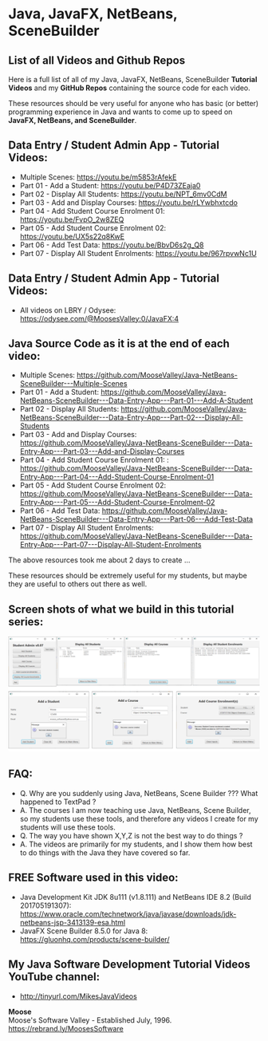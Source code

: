 # Java, JavaFX, NetBeans, SceneBuilder
## List of all Videos and Github Repos

Here is a full list of all of my Java, JavaFX, NetBeans, SceneBuilder
**Tutorial Videos** and my
**GitHub Repos** containing the source code for each video.

These resources
should be very useful for anyone who has basic (or better)
programming experience in Java and wants to come up to speed on
**JavaFX, NetBeans, and SceneBuilder**.

## Data Entry / Student Admin App - Tutorial Videos:
* Multiple Scenes: https://youtu.be/m5853rAfekE
* Part 01 - Add a Student: https://youtu.be/P4D73ZEaja0
* Part 02 - Display All Students: https://youtu.be/NPT_6mv0CdM
* Part 03 - Add and Display Courses: https://youtu.be/rLYwbhxtcdo
* Part 04 - Add Student Course Enrolment 01: https://youtu.be/FvpO_2w8ZEQ
* Part 05 - Add Student Course Enrolment 02: https://youtu.be/UX5s22q8KwE
* Part 06 - Add Test Data: https://youtu.be/BbvD6s2g_Q8
* Part 07 - Display All Student Enrolments: https://youtu.be/967rpvwNc1U

## Data Entry / Student Admin App - Tutorial Videos:
* All videos on LBRY / Odysee: https://odysee.com/@MoosesValley:0/JavaFX:4

## Java Source Code as it is at the end of each video:
* Multiple Scenes: https://github.com/MooseValley/Java-NetBeans-SceneBuilder---Multiple-Scenes
* Part 01 - Add a Student: https://github.com/MooseValley/Java-NetBeans-SceneBuilder---Data-Entry-App---Part-01---Add-A-Student
* Part 02 - Display All Students: https://github.com/MooseValley/Java-NetBeans-SceneBuilder---Data-Entry-App---Part-02---Display-All-Students
* Part 03 - Add and Display Courses: https://github.com/MooseValley/Java-NetBeans-SceneBuilder---Data-Entry-App---Part-03---Add-and-Display-Courses
* Part 04 - Add Student Course Enrolment 01: : https://github.com/MooseValley/Java-NetBeans-SceneBuilder---Data-Entry-App---Part-04---Add-Student-Course-Enrolment-01
* Part 05 - Add Student Course Enrolment 02: https://github.com/MooseValley/Java-NetBeans-SceneBuilder---Data-Entry-App---Part-05---Add-Student-Course-Enrolment-02
* Part 06 - Add Test Data: https://github.com/MooseValley/Java-NetBeans-SceneBuilder---Data-Entry-App---Part-06---Add-Test-Data
* Part 07 - Display All Student Enrolments: https://github.com/MooseValley/Java-NetBeans-SceneBuilder---Data-Entry-App---Part-07---Display-All-Student-Enrolments

The above resources took me about 2 days to create ...

These resources should be extremely useful for my students, but
maybe they are useful to others out there as well.

## Screen shots of what we build in this tutorial series:
![Student Admin App](ScreenShots/StudentAdminApp.png?raw=true "Student Admin App")

## FAQ:
* Q. Why are you suddenly using Java, NetBeans, Scene Builder ???  What happened to TextPad ?
* A. The courses I am now teaching use Java, NetBeans, Scene Builder, so my students use these tools, and therefore any videos I create for my students will use these tools.
* Q. The way you have shown X,Y,Z is not the best way to do things ?
* A. The videos are primarily for my students, and I show them how best to do things with the Java they have covered so far.

## FREE Software used in this video:
* Java Development Kit JDK 8u111 (v1.8.111) and NetBeans IDE 8.2 (Build 201705191307): https://www.oracle.com/technetwork/java/javase/downloads/jdk-netbeans-jsp-3413139-esa.html
* JavaFX Scene Builder 8.5.0 for Java 8: https://gluonhq.com/products/scene-builder/

## My Java Software Development Tutorial Videos YouTube channel:
* http://tinyurl.com/MikesJavaVideos

**Moose**
<br>Moose's Software Valley - Established July, 1996.
<br>https://rebrand.ly/MoosesSoftware

